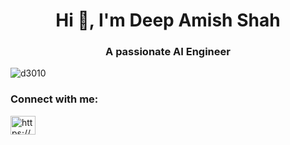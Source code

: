 <h1 align="center">Hi 👋, I'm Deep Amish Shah</h1>
<h3 align="center">A passionate AI Engineer</h3>

<p align="left"> <img src="https://komarev.com/ghpvc/?username=d3010&label=Profile%20views&color=0e75b6&style=flat" alt="d3010" /> </p>

<h3 align="left">Connect with me:</h3>
<p align="left">
<a href="https://linkedin.com/in/https://www.linkedin.com/in/deep-shah30/" target="blank"><img align="center" src="https://raw.githubusercontent.com/rahuldkjain/github-profile-readme-generator/master/src/images/icons/Social/linked-in-alt.svg" alt="https://www.linkedin.com/in/deep-shah30/" height="30" width="40" /></a>
</p>
